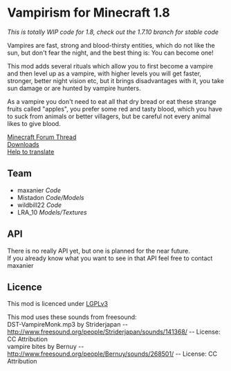 Vampirism for Minecraft 1.8
=========
_This is totally WIP code for 1.8, check out the 1.7.10 branch for stable code_

Vampires are fast, strong and blood-thirsty entities, which do not like the sun, but don't fear the night, and the best thing is: You can become one!

This mod adds several rituals which allow you to first become a vampire and then level up as a vampire, with higher levels you will get faster, stronger, better night vision etc, but it brings disadvantages with it, you take sun damage or are hunted by vampire hunters.

As a vampire you don't need to eat all that dry bread or eat these strange fruits called "apples", you prefer some red and tasty blood, which you have to suck from animals or better villagers, but be careful not every animal likes to give blood.

[Minecraft Forum Thread](http://www.minecraftforum.net/forums/mapping-and-modding/minecraft-mods/wip-mods/2364443-vampirism-become-a-vampire)  
[Downloads](http://minecraft.curseforge.com/mc-mods/233029-vampirism-become-a-vampire/files)  
[Help to translate](https://crowdin.com/project/vampirism)

## Team ##
- maxanier _Code_  
- Mistadon _Code/Models_  
- wildbill22 _Code_  
- LRA_10 _Models/Textures_


## API ##
There is no really API yet, but one is planned for the near future.  
If you already know what you want to see in that API feel free to contact maxanier

## Licence ##
This mod is licenced under [LGPLv3](https://raw.githubusercontent.com/TeamLapen/Vampirism/master/LICENCE)

This mod uses these sounds from freesound:  
DST-VampireMonk.mp3 by Striderjapan -- http://www.freesound.org/people/Striderjapan/sounds/141368/ -- License: CC Attribution  
vampire bites by Bernuy -- http://www.freesound.org/people/Bernuy/sounds/268501/ -- License: CC Attribution  
